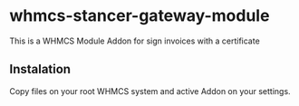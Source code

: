 # whmcs-stancer-gateway-module

This is a WHMCS Module Addon for sign invoices with a certificate

## Instalation

Copy files on your root WHMCS system and active Addon on your settings.
